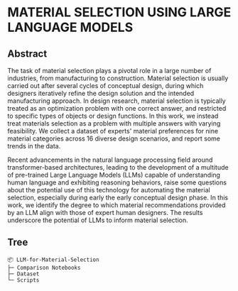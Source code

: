 # MATERIAL SELECTION USING LARGE LANGUAGE MODELS

## Abstract
The task of material selection plays a pivotal role in a large number of industries, from manufacturing to construction. Material selection is usually carried out after several cycles of conceptual design, during which designers iteratively refine the design solution and the intended manufacturing approach. In design research, material selection is typically treated as an optimization problem with one correct answer, and restricted to specific types of objects or design functions. In this work, we instead treat materials selection as a problem with multiple answers with varying feasibility. We collect a dataset of experts' material preferences for nine material categories across 16 diverse design scenarios, and report some trends in the data.

Recent advancements in the natural language processing field around transformer-based architectures, leading to the development of a multitude of pre-trained Large Language Models (LLMs) capable of understanding human language and exhibiting reasoning behaviors, raise some questions about the potential use of this technology for automating the material selection, especially during early the early conceptual design phase. In this work, we identify the degree to which material recommendations provided by an LLM align with those of expert human designers. The results underscore the potential of LLMs to inform material selection. 

## Tree
```
📦 LLM-for-Material-Selection
├─ Comparison Notebooks
├─ Dataset
└─ Scripts
```

